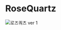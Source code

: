 # RoseQuartz

![로즈쿼츠 ver 1](https://github.com/yunhu0110/RoseQuartz/assets/41042088/185b7d1d-56d9-43c0-8d5e-f0b4ff0242db)

